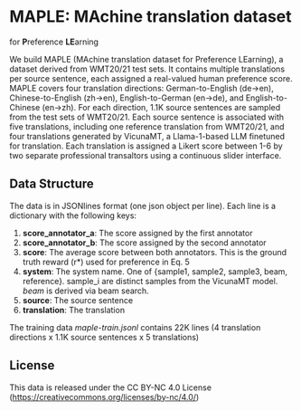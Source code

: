 # **MAPLE**: **MA**chine translation dataset
for **P**reference **LE**arning

We build MAPLE (MAchine translation dataset
for Preference LEarning), a dataset derived from
WMT20/21 test sets. It contains multiple translations per source sentence, each assigned a real-valued human preference score. MAPLE covers four translation directions: German-to-English
(de→en), Chinese-to-English (zh→en), English-to-German (en→de), and English-to-Chinese
(en→zh). For each direction, 1.1K source sentences are sampled from the test sets of WMT20/21.
Each source sentence is associated with five translations, including one reference translation from
WMT20/21, and four translations generated by VicunaMT, a Llama-1-based LLM finetuned for translation. Each translation is assigned a Likert score between 1-6 by two separate professional transaltors using a continuous slider interface.

## Data Structure
The data is in JSONlines format (one json object per line). Each line is a dictionary with the following keys:

1. **score_annotator_a**: The score assigned by the first annotator
2. **score_annotator_b**: The score assigned by the second annotator
3. **score**: The average score between both annotators. This is the ground truth reward (r*) used for preference in Eq. 5
4. **system**: The system name. One of {sample1, sample2, sample3, beam, reference}. sample_i are distinct samples from the VicunaMT model. *beam* is derived via beam search.
4. **source**: The source sentence
4. **translation**: The translation

The training data *maple-train.jsonl* contains 22K lines (4 translation directions x 1.1K source sentences x 5 translations)
## License

This data is released under the CC BY-NC 4.0 License (https://creativecommons.org/licenses/by-nc/4.0/)
